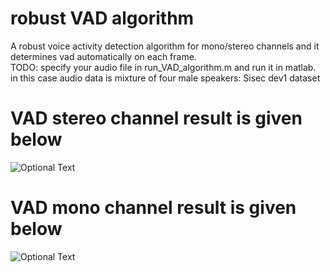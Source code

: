 # robust VAD algorithm
A robust voice activity detection algorithm for mono/stereo channels and it determines vad automatically on each frame.<br />
TODO: specify your audio file in run_VAD_algorithm.m and run it in matlab.<br />
in this case audio data is mixture of four male speakers: Sisec dev1 dataset <br />
# VAD stereo channel result is given below
![Optional Text](../master/vadDemo.PNG)

# VAD mono channel result is given below
![Optional Text](../master/vadDemoMono.PNG)
